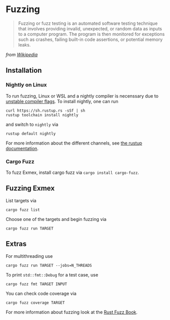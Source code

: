# Fuzzing
> Fuzzing or fuzz testing is an automated software testing technique that involves providing invalid, unexpected, or random data as inputs to a computer program. The program is then monitored for exceptions such as crashes, failing built-in code assertions, or potential memory leaks. 

_from [Wikipedia](https://en.m.wikipedia.org/wiki/Fuzzing)_

## Installation
### Nightly on Linux
To run fuzzing, Linux or WSL and a nightly compiler is necenssary due to [unstable compiler flags](https://doc.rust-lang.org/beta/unstable-book/compiler-flags.html). To install nightly, one can run
```
curl https://sh.rustup.rs -sSf | sh
rustup toolchain install nightly
```
and switch to `nightly` via
```
rustup default nightly
```
For more information about the different channels, see [the rustup documentation](https://rust-lang.github.io/rustup/concepts/channels.html).
### Cargo Fuzz
To fuzz Exmex, install cargo fuzz via `cargo install cargo-fuzz`.

## Fuzzing Exmex
List targets via 
```
cargo fuzz list
```

Choose one of the targets and begin fuzzing via 
```
cargo fuzz run TARGET
```

## Extras
For multithreading use
```
cargo fuzz run TARGET --jobs=N_THREADS
```

To print `std::fmt::Debug` for a test case, use
```
cargo fuzz fmt TARGET INPUT
```

You can check code coverage via
```
cargo fuzz coverage TARGET
```

For more information about fuzzing look at the [Rust Fuzz Book](https://rust-fuzz.github.io/book/introduction.html). 
